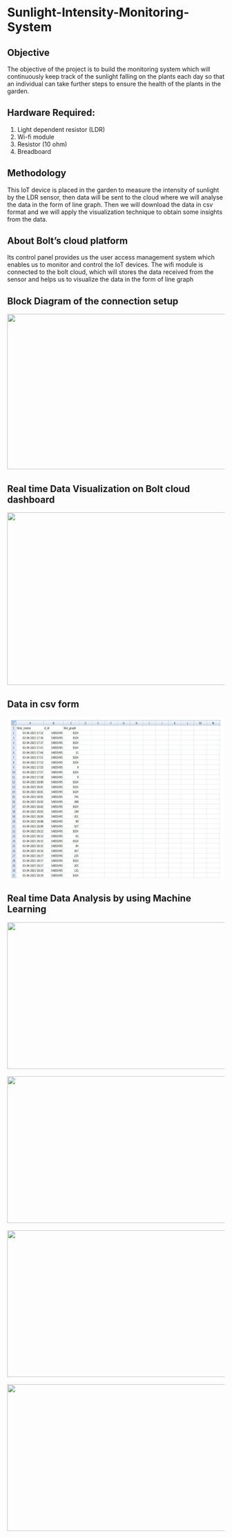 <br>

# Sunlight-Intensity-Monitoring-System

## Objective
The objective of the project is to build the monitoring system which will continuously keep track of the sunlight falling on the plants each day so that an individual can take further steps to ensure the health of the plants in the garden.

## Hardware Required:
1. Light dependent resistor (LDR)
2. Wi-fi module
3. Resistor (10 ohm)
4. Breadboard


## Methodology
This IoT device is placed in the garden to measure the intensity of sunlight by the LDR sensor, then data will be sent to the cloud where we will analyse the data in the form of line graph. Then we will download the data in csv format and we will apply the visualization technique to obtain some insights from the data.

## About Bolt’s cloud platform
Its control panel provides us the user access management system which enables us to monitor and control the IoT devices. The wifi module is connected to the bolt cloud, which will stores the data received from the sensor and helps us to visualize the data in the form of line graph 

## Block Diagram of the connection setup
<p align="center"><img src="/images/block diagram of monitoring system/img .PNG" height="360" width="550"></p>

## Real time Data Visualization on Bolt cloud dashboard
<p align="center"><img src="/images/fetching data from IoT sensor/img .png" height="400" width="650"></p>

## Data in csv form
<p align="center"><img src="/images/fetching data from IoT sensor/csv_dataset img.PNG" height="375" width="570"></p>

## Real time Data Analysis by using Machine Learning
<p align="center"><img src="/images/data visualization by using matplotlib/bar chart.png" height="340" width="540"></p>
<p align="center"><img src="/images/data visualization by using matplotlib/scatter plot.png" height="340" width="540"></p>
<p align="center"><img src="/images/data visualization by using matplotlib/histogram plot.png" height="340" width="540"></p>
<p align="center"><img src="/images/data visualization by using matplotlib/linear regression.png" height="340" width="540"></p>
